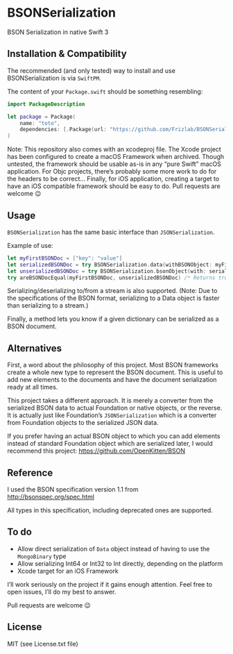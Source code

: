 # BSONSerialization
BSON Serialization in native Swift 3

## Installation & Compatibility
The recommended (and only tested) way to install and use BSONSerialization is
via `SwiftPM`.

The content of your `Package.swift` should be something resembling:
```swift
import PackageDescription

let package = Package(
	name: "toto",
	dependencies: [.Package(url: "https://github.com/Frizlab/BSONSerialization.git", majorVersion: 0, minorVersion: 9)]
)
```

Note: This repository also comes with an xcodeproj file. The Xcode project has
been configured to create a macOS Framework when archived. Though untested, the
framework should be usable as-is in any “pure Swift” macOS application. For Objc
projects, there’s probably some more work to do for the headers to be correct…
Finally, for iOS application, creating a target to have an iOS compatible
framework should be easy to do. Pull requests are welcome 😉

## Usage
`BSONSerialization` has the same basic interface than `JSONSerialization`.

Example of use:
```swift
let myFirstBSONDoc = ["key": "value"]
let serializedBSONDoc = try BSONSerialization.data(withBSONObject: myFirstBSONDoc, options: [])
let unserializedBSONDoc = try BSONSerialization.bsonObject(with: serializedBSONDoc, options: [])
try areBSONDocEqual(myFirstBSONDoc, unserializedBSONDoc) /* Returns true */
```

Serializing/deserializing to/from a stream is also supported. (Note: Due to the
specifications of the BSON format, serializing to a Data object is faster than
serializing to a stream.)

Finally, a method lets you know if a given dictionary can be serialized as a
BSON document.

## Alternatives
First, a word about the philosophy of this project. Most BSON frameworks create
a whole new type to represent the BSON document. This is useful to add new
elements to the documents and have the document serialization ready at all times.

This project takes a different approach. It is merely a converter from the
serialized BSON data to actual Foundation or native objects, or the reverse.
It is actually just like Foundation’s `JSONSerialization` which is a converter
from Foundation objects to the serialized JSON data.

If you prefer having an actual BSON object to which you can add elements
instead of standard Foundation object which are serialized later, I would
recommend this project: https://github.com/OpenKitten/BSON

## Reference
I used the BSON specification version 1.1 from http://bsonspec.org/spec.html

All types in this specification, including deprecated ones are supported.

## To do
- Allow direct serialization of `Data` object instead of having to use the
`MongoBinary` type
- Allow serializing Int64 or Int32 to Int directly, depending on the platform
- Xcode target for an iOS Framework

I’ll work seriously on the project if it gains enough attention. Feel free to
open issues, I’ll do my best to answer.

Pull requests are welcome 😉

## License
MIT (see License.txt file)

